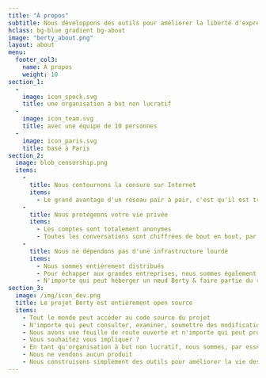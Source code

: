 ```yaml
---
title: "À propos"
subtitle: Nous développons des outils pour améliorer la liberté d'expression
hclass: bg-blue gradient bg-about
image: "berty_about.png"
layout: about
menu:
  footer_col3:
    name: À propos
    weight: 10
section_1:
  - 
    image: icon_spock.svg
    title: une organisation à but non lucratif
  - 
    image: icon_team.svg
    title: avec une équipe de 10 personnes
  - 
    image: icon_paris.svg
    title: basé à Paris
section_2:
  image: blob_censorship.png
  items:
    - 
      title: Nous contournons la censure sur Internet
      items:
        - Le grand avantage d'un réseau pair à pair, c'est qu'il est très difficile de l'empêcher de se propager
    - 
      title: Nous protégeons votre vie privée
      items:
        - Les comptes sont totalement anonymes
        - Toutes les conversations sont chiffrées de bout en bout, par défaut
    - 
      title: Nous ne dépendons pas d'une infrastructure lourde
      items:
        - Nous sommes entièrement distribués
        - Pour échapper aux grandes entreprises, nous sommes également entièrement décentralisés
        - N'importe qui peut héberger un nœud Berty & faire partie du réseau Berty
section_3:
  image: /img/icon_dev.png
  title: Le projet Berty est entièrement open source
  items:
    - Tout le monde peut accéder au code source du projet
    - N'importe qui peut consulter, examiner, soumettre des modifications ou des améliorations, signaler un bogue, effectuer un audit de sécurité...
    - Nous avons une feuille de route ouverte et n'importe qui peut proposer une nouvelle fonctionnalité
    - Vous souhaitez vous impliquer ?
    - En tant qu'organisation à but non lucratif, nous sommes, par essence, incapables de faire des profits
    - Nous ne vendons aucun produit
    - Nous construisons simplement des outils pour améliorer la vie des gens
---
```



